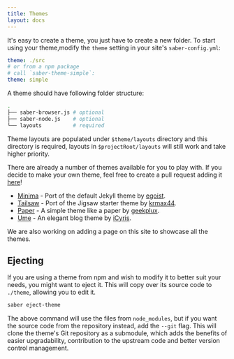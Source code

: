 ```yaml
---
title: Themes
layout: docs
---
```


It's easy to create a theme, you just have to create a new folder. To start using your theme,modify the `theme` setting in your site's `saber-config.yml`:

```yaml
theme: ./src
# or from a npm package
# call `saber-theme-simple`:
theme: simple
```

A theme should have following folder structure:

```bash
.
├── saber-browser.js # optional
├── saber-node.js    # optional
└── layouts          # required
```

Theme layouts are populated under `$theme/layouts` directory and this directory is required, layouts in `$projectRoot/layouts` will still work and take higher priority.

There are already a number of themes available for you to play with. If you decide to make your own theme, feel free to create a pull request adding it [here](https://github.com/egoist/saber/blob/master/website/pages/docs/themes.md)!

- [Minima](https://github.com/egoist/saber-theme-minima) - Port of the default Jekyll theme by [egoist](https://github.com/egoist).
- [Tailsaw](https://github.com/krmax44/saber-theme-tailsaw) - Port of the Jigsaw starter theme by [krmax44](https://github.com/krmax44).
- [Paper](https://github.com/geekplux/blog/tree/master/packages/saber-theme-paper) - A simple theme like a paper by [geekplux](https://github.com/geekplux).
- [Ume](https://github.com/iCyris/Ume) - An elegant blog theme by [iCyris](https://github.com/iCyris).

We are also working on adding a page on this site to showcase all the themes.

## Ejecting

If you are using a theme from npm and wish to modify it to better suit your needs, you might want to eject it. This will copy over its source code to `./theme`, allowing you to edit it.

```bash
saber eject-theme
```

The above command will use the files from `node_modules`, but if you want the source code from the repository instead, add the `--git` flag. This will clone the theme's Git repository as a submodule, which adds the benefits of easier upgradability, contribution to the upstream code and better version control management.
